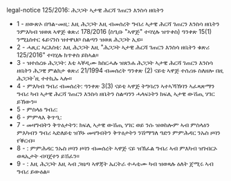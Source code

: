 legal-notice 125&#x2F;2016: ሕጋጋት ኣታዊ ሕርሻ ገጠርን እንስሳ ዘቤትን

<ul>
			<li>1 - ዘውጽኦ በዓል-መዚ: እዚ ሕጋጋት እዚ ብመሰረት ግብሪ ኣታዊ ሕርሻ ገጠርን እንስሳ ዘቤትን ንምእካብ ዝወጸ ኣዋጅ ቁጽሪ 178&#x2F;2016 (ስዒቡ &quot;ኣዋጅ&quot; ተባሂሉ ዝጥቀስ) ዓንቀጽ 15(1) ንሚኒስተር ፋይናንስ ዝተዋህቦ ስልጣን ዝወጸ ሕጋጋት ኢዩ።<ul>
			</ul></li>			<li>2 - ሓጺር ኣርእስቲ: እዚ ሕጋጋት እዚ &quot;ሕጋጋት ኣታዊ ሕርሻ ገጠርን እንስሳ ዘቤትን ቁጽሪ 125&#x2F;2016&quot; ተባሂሉ ክጥቀስ ይከኣል።<ul>
			</ul></li>			<li>3 - ዝተሰረዙ ሕጋጋት: እቲ ኣቐዲሙ ክስርሓሉ ዝጸንሐ ሕጋጋት ኣታዊ ሕርሻ ገጠርን እንስሳ ዘቤትን ሕጋዊ ምልክታ ቁጽሪ 21&#x2F;1994 ብመሰረት ዓንቀጽ (2) ናይቲ ኣዋጅ ተሰሪዙ ስለዘሎ በዚ ሕጋጋት&#39;ዚ ተተኪኡ ኣሎ።<ul>
			</ul></li>			<li>4 - ምእካብ ግብሪ ብመሰረት: ዓንቀጽ 3(3) ናይቲ ኣዋጅ ትግባረን ኣተኣኻኽባን ኣፈጻጽማን ግብሪ ካብ ኣታዊ ሕርሻ ገጠርን እንስሳ  ዘቤትን ስልጣንን ሓላፍነትን ክፍሊ ኣታዊ ውሽጢ ሃገር ይኸውን።<ul>
			</ul></li>			<li>5 - ምስላዕ ግብሪ: <ul>
			</ul></li>			<li>6 - ምምላእ ቅጥዒ: <ul>
			</ul></li>			<li>7 - መዛግብትን ቅጥዕታትን: ክፍሊ ኣታዊ ውሽጢ ሃገር ወይ ንሱ ዝወከሎም ኣብ ምስላዕን ምእካብን ግብሪ ኣድለይቲ ዝኾኑ መዛግብትን ቅጥዕታትን ንሽማግለ ዓድን ምምሕዳር ንኡስ ዞባን የቕርብ።<ul>
			</ul></li>			<li>8 -  : ምምሕዳር ንኡስ ዞባን ዞባን ብመሰረት ኣዋጅ ናይ ዝኽፈል ግብሪ ኣብ ምእካብ ዝገብርኦ ወጻኢታት ብባጀተን ይሽፈን።<ul>
			</ul></li>			<li>9 -  : እዚ ሕጋጋት እዚ ኣብ ጋዜጣ ኣዋጃት ኤርትራ ተሓቲሙ ካብ ዝወጻሉ ዕለት ጀሚሩ ኣብ ግብሪ ይውዕል።<ul>
			</ul></li></ul>